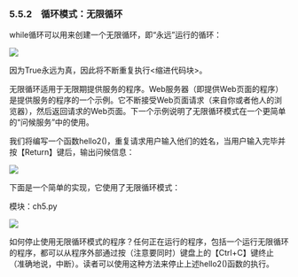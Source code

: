    

### 5.5.2　循环模式：无限循环

while循环可以用来创建一个无限循环，即“永远”运行的循环：

![](0-Assets/Epubook/程序员编程语言经典合集（计算机科学丛书5册套装），javapython编程语言含经典教材龙书《编译原理》%20(Bruce%20Eckel%20%20Alfred%20V.%20Aho%20%20Monica%20S.%20Lam%20etc.)%20(Z-Library)/images/image08443.jpeg)

因为True永远为真，因此将不断重复执行<缩进代码块>。

无限循环适用于无限期提供服务的程序。Web服务器（即提供Web页面的程序）是提供服务的程序的一个示例。它不断接受Web页面请求（来自你或者他人的浏览器），然后返回请求的Web页面。下一个示例说明了无限循环模式在一个更简单的“问候服务”中的使用。

我们将编写一个函数hello2()，重复请求用户输入他们的姓名，当用户输入完毕并按【Return】键后，输出问候信息：

![](0-Assets/Epubook/程序员编程语言经典合集（计算机科学丛书5册套装），javapython编程语言含经典教材龙书《编译原理》%20(Bruce%20Eckel%20%20Alfred%20V.%20Aho%20%20Monica%20S.%20Lam%20etc.)%20(Z-Library)/images/image08444.jpeg)

下面是一个简单的实现，它使用了无限循环模式：

模块：ch5.py

![](0-Assets/Epubook/程序员编程语言经典合集（计算机科学丛书5册套装），javapython编程语言含经典教材龙书《编译原理》%20(Bruce%20Eckel%20%20Alfred%20V.%20Aho%20%20Monica%20S.%20Lam%20etc.)%20(Z-Library)/images/image08445.jpeg)

如何停止使用无限循环模式的程序？任何正在运行的程序，包括一个运行无限循环的程序，都可以从程序外部通过按（注意要同时）键盘上的【Ctrl+C】键终止（准确地说，中断）。读者可以使用这种方法来停止上述hello2()函数的执行。